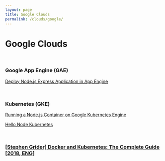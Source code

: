 ```yaml
---
layout: page
title: Google Clouds
permalink: /clouds/google/
---
```


# Google Clouds


<br/>

### Google App Engine (GAE)

[Deploy Node.js Express Application in App Engine](/clouds/google/gae/)

<br/>

### Kubernetes (GKE)

[Running a Node.js Container on Google Kubernetes Engine](/clouds/google/kubernetes/running-nodejs-container-on-gke/)

[Hello Node Kubernetes](/clouds/google/kubernetes/hello-node-kubernetes/)

<br/>

### [[Stephen Grider] Docker and Kubernetes: The Complete Guide [2018, ENG]](https://github.com/marley-nodejs/Docker-and-Kubernetes-The-Complete-Guide)